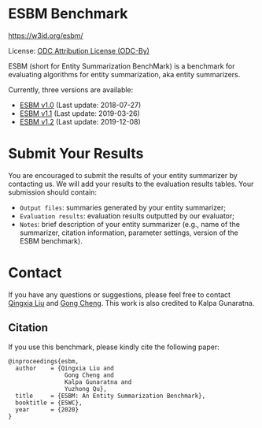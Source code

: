 # ESBM Benchmark
https://w3id.org/esbm/

License: [ODC Attribution License (ODC-By)](https://opendatacommons.org/licenses/by/1-0/index.html)

ESBM (short for Entity Summarization BenchMark) is a benchmark for evaluating algorithms for entity summarization, aka entity summarizers.

Currently, three versions are available:

* [ESBM v1.0](https://github.com/nju-websoft/ESBM/tree/master/v1.0) (Last update: 2018-07-27)
* [ESBM v1.1](https://github.com/nju-websoft/ESBM/tree/master/v1.1) (Last update: 2019-03-26)
* [ESBM v1.2](https://github.com/nju-websoft/ESBM/tree/master/v1.2) (Last update: 2019-12-08)

# Submit Your Results
You are encouraged to submit the results of your entity summarizer by contacting us. We will add your results to the evaluation results tables. Your submission should contain:

* <code>Output files</code>: summaries generated by your entity summarizer;
* <code>Evaluation results</code>: evaluation results outputted by our evaluator;
* <code>Notes</code>: brief description of your entity summarizer (e.g., name of the summarizer, citation information, parameter settings, version of the ESBM benchmark).

# Contact
If you have any questions or suggestions, please feel free to contact [Qingxia Liu](http://ws.nju.edu.cn/people/qxliu) and [Gong Cheng](http://ws.nju.edu.cn/~gcheng). This work is also credited to Kalpa Gunaratna.

## Citation
If you use this benchmark, please kindly cite the following paper:

```
@inproceedings{esbm,
  author    = {Qingxia Liu and
                Gong Cheng and
                Kalpa Gunaratna and
                Yuzhong Qu},
  title     = {ESBM: An Entity Summarization Benchmark},
  booktitle = {ESWC},
  year      = {2020}
}
```